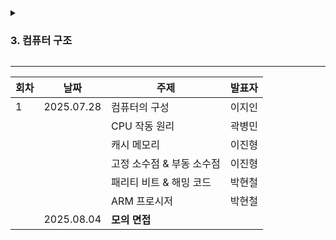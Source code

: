 <details>
  <summary><h3>3. 컴퓨터 구조</h3></summary>
  
- 컴퓨터의 구성
- CPU 작동 원리
- 캐시 메모리
- 고정 소수점 & 부동 소수점
- 패리티 비트 & 해밍 코드
- ARM 프로시저
</details>

---

| 회차 | 날짜         | 주제               | 발표자 |
|----|------------|------------------|-----|
| 1  | 2025.07.28 | 컴퓨터의 구성        | 이지인 |
|    |            | CPU 작동 원리 | 곽병민 |
|    |            | 캐시 메모리          | 이진형 |
|    |            | 고정 소수점 & 부동 소수점   | 이진형 |
|    |            | 패리티 비트 & 해밍 코드    | 박현철 |
|    |            | ARM 프로시저                 | 박현철 |
|    | 2025.08.04 |  **모의 면접**                 |   |